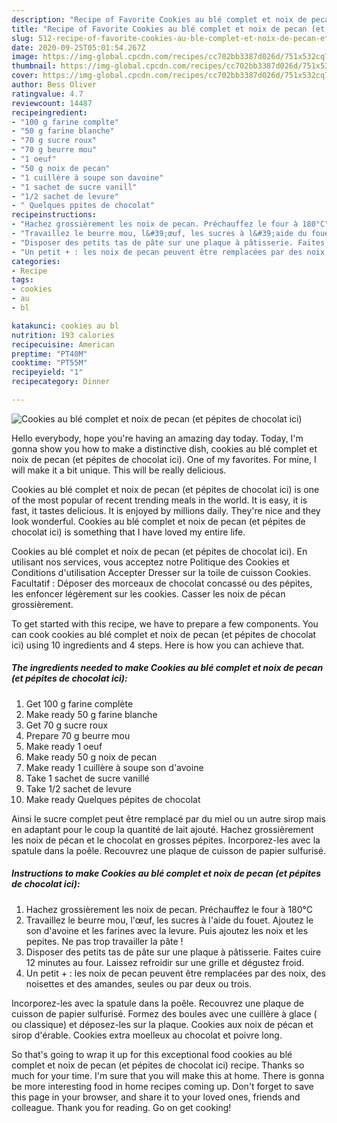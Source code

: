 ```yaml
---
description: "Recipe of Favorite Cookies au blé complet et noix de pecan (et pépites de chocolat ici)"
title: "Recipe of Favorite Cookies au blé complet et noix de pecan (et pépites de chocolat ici)"
slug: 512-recipe-of-favorite-cookies-au-ble-complet-et-noix-de-pecan-et-pepites-de-chocolat-ici
date: 2020-09-25T05:01:54.267Z
image: https://img-global.cpcdn.com/recipes/cc702bb3387d026d/751x532cq70/cookies-au-ble-complet-et-noix-de-pecan-et-pepites-de-chocolat-ici-photo-principale-de-la-recette.jpg
thumbnail: https://img-global.cpcdn.com/recipes/cc702bb3387d026d/751x532cq70/cookies-au-ble-complet-et-noix-de-pecan-et-pepites-de-chocolat-ici-photo-principale-de-la-recette.jpg
cover: https://img-global.cpcdn.com/recipes/cc702bb3387d026d/751x532cq70/cookies-au-ble-complet-et-noix-de-pecan-et-pepites-de-chocolat-ici-photo-principale-de-la-recette.jpg
author: Bess Oliver
ratingvalue: 4.7
reviewcount: 14487
recipeingredient:
- "100 g farine complte"
- "50 g farine blanche"
- "70 g sucre roux"
- "70 g beurre mou"
- "1 oeuf"
- "50 g noix de pecan"
- "1 cuillère à soupe son davoine"
- "1 sachet de sucre vanill"
- "1/2 sachet de levure"
- " Quelques ppites de chocolat"
recipeinstructions:
- "Hachez grossièrement les noix de pecan. Préchauffez le four à 180°C"
- "Travaillez le beurre mou, l&#39;œuf, les sucres à l&#39;aide du fouet. Ajoutez le son d&#39;avoine et les farines avec la levure. Puis ajoutez les noix et les pepites. Ne pas trop travailler la pâte !"
- "Disposer des petits tas de pâte sur une plaque à pâtisserie. Faites cuire 12 minutes au four. Laissez refroidir sur une grille et dégustez froid."
- "Un petit + : les noix de pecan peuvent être remplacées par des noix, des noisettes et des amandes, seules ou par deux ou trois."
categories:
- Recipe
tags:
- cookies
- au
- bl

katakunci: cookies au bl 
nutrition: 193 calories
recipecuisine: American
preptime: "PT40M"
cooktime: "PT55M"
recipeyield: "1"
recipecategory: Dinner

---
```



![Cookies au blé complet et noix de pecan (et pépites de chocolat ici)](https://img-global.cpcdn.com/recipes/cc702bb3387d026d/751x532cq70/cookies-au-ble-complet-et-noix-de-pecan-et-pepites-de-chocolat-ici-photo-principale-de-la-recette.jpg)

Hello everybody, hope you're having an amazing day today. Today, I'm gonna show you how to make a distinctive dish, cookies au blé complet et noix de pecan (et pépites de chocolat ici). One of my favorites. For mine, I will make it a bit unique. This will be really delicious.

Cookies au blé complet et noix de pecan (et pépites de chocolat ici) is one of the most popular of recent trending meals in the world. It is easy, it is fast, it tastes delicious. It is enjoyed by millions daily. They're nice and they look wonderful. Cookies au blé complet et noix de pecan (et pépites de chocolat ici) is something that I have loved my entire life.

Cookies au blé complet et noix de pecan (et pépites de chocolat ici). En utilisant nos services, vous acceptez notre Politique des Cookies et Conditions d&#39;utilisation Accepter Dresser sur la toile de cuisson Cookies. Facultatif : Déposer des morceaux de chocolat concassé ou des pépites, les enfoncer légèrement sur les cookies. Casser les noix de pécan grossièrement.


To get started with this recipe, we have to prepare a few components. You can cook cookies au blé complet et noix de pecan (et pépites de chocolat ici) using 10 ingredients and 4 steps. Here is how you can achieve that.

<!--inarticleads1-->

##### The ingredients needed to make Cookies au blé complet et noix de pecan (et pépites de chocolat ici):

1. Get 100 g farine complète
1. Make ready 50 g farine blanche
1. Get 70 g sucre roux
1. Prepare 70 g beurre mou
1. Make ready 1 oeuf
1. Make ready 50 g noix de pecan
1. Make ready 1 cuillère à soupe son d&#39;avoine
1. Take 1 sachet de sucre vanillé
1. Take 1/2 sachet de levure
1. Make ready  Quelques pépites de chocolat


Ainsi le sucre complet peut être remplacé par du miel ou un autre sirop mais en adaptant pour le coup la quantité de lait ajouté. Hachez grossièrement les noix de pécan et le chocolat en grosses pépites. Incorporez-les avec la spatule dans la poêle. Recouvrez une plaque de cuisson de papier sulfurisé. 

<!--inarticleads2-->

##### Instructions to make Cookies au blé complet et noix de pecan (et pépites de chocolat ici):

1. Hachez grossièrement les noix de pecan. Préchauffez le four à 180°C
1. Travaillez le beurre mou, l&#39;œuf, les sucres à l&#39;aide du fouet. Ajoutez le son d&#39;avoine et les farines avec la levure. Puis ajoutez les noix et les pepites. Ne pas trop travailler la pâte !
1. Disposer des petits tas de pâte sur une plaque à pâtisserie. Faites cuire 12 minutes au four. Laissez refroidir sur une grille et dégustez froid.
1. Un petit + : les noix de pecan peuvent être remplacées par des noix, des noisettes et des amandes, seules ou par deux ou trois.


Incorporez-les avec la spatule dans la poêle. Recouvrez une plaque de cuisson de papier sulfurisé. Formez des boules avec une cuillère à glace ( ou classique) et déposez-les sur la plaque. Cookies aux noix de pécan et sirop d&#39;érable. Cookies extra moelleux au chocolat et poivre long. 

So that's going to wrap it up for this exceptional food cookies au blé complet et noix de pecan (et pépites de chocolat ici) recipe. Thanks so much for your time. I'm sure that you will make this at home. There is gonna be more interesting food in home recipes coming up. Don't forget to save this page in your browser, and share it to your loved ones, friends and colleague. Thank you for reading. Go on get cooking!
